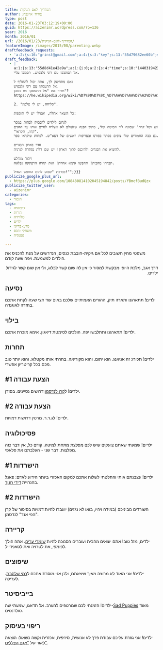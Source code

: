 ```yaml
---
title: המדריך לאם הגיקית
author: נמרוד איזנברג
type: post
date: 2016-01-23T03:12:19+00:00
guid: https://aizenimr.wordpress.com/?p=136
year: 2016
month: 2016/01
url: /2016/01/23/המדריך-לאם-הגיקית/
featureImage: /images/2015/08/parenting.webp
draftfeedback_requests:
  - 'a:2:{s:16:"grinst@gmail.com";a:4:{s:3:"key";s:13:"55d79682ee60b";s:4:"time";s:10:"1440192130";s:7:"user_id";s:8:"91501967";s:7:"revoked";s:1:"1";}s:13:"55d8d41e42e9a";a:4:{s:3:"key";s:13:"55d8d41e42e9a";s:4:"time";s:10:"1440273438";s:7:"user_id";s:8:"91501967";s:7:"revoked";s:1:"1";}}'
draft_feedback:
  - |
    a:1:{s:13:"55d8d41e42e9a";a:1:{i:0;a:2:{s:4:"time";s:10:"1440319423";s:7:"content";s:1319:"1. אם אתה רוצה פתיחה בומבסטית, אז תתחיל עם מה שיוצר את הרושם הכי חזק על הקוראים שלך:
    אל תסתבכו עם רוני גלבפיש. תסמכו עליי. 
    
    אם מתחשק לך, אתה יכול להחליף ל:
    אל תתעסקו עם רוני גלבפיש. 
    מכיר את "אל תתעסקו עם הזוהן"?
    https://he.wikipedia.org/wiki/%D7%90%D7%9C_%D7%AA%D7%AA%D7%A2%D7%A1%D7%A7%D7%95_%D7%A2%D7%9D_%D7%94%D7%96%D7%95%D7%94%D7%9F
    
    2. "סליחה, יש לי טלפון".
    
    כל השאר אחלה, ואפילו יש לי תוספות:
    
    לגרום לילדים להפסיק לבהות במסך
    לוקחת את העותק של "שיר של אש ושל קרח" שמונח ליד המיטה שלי, מתוך הבנה שלעולם לא אצליח לסיים אותו עד החגים.
    "קחו, תקראו".
    גם ככה החמודים שלי צופים בסתר בפורנו ובעריפות ראשים של דעא"ש. לפחות שיקראו ספר. 
    
    סדר בארון הבגדים
    להוציא את הבגדים ולהיכנס לתוך הארון! יש שם דלת נסתרת לנרניה.
    
    ויתור מוחלט
    תברחו מהבית! תחפשו אימא אחרת! זאת תהיה הרפתקה נפלאה. 
    
    בברכת "שבוע לתום החופש הגדול!"";}}}
publicize_google_plus_url:
  - https://plus.google.com/108430814102045194842/posts/fBmcfBudQzx
publicize_twitter_user:
  - aizenimr
categories:
  - הומור
tags:
  - גיקיאדה
  - הורות
  - טלוויזיה
  - ילדים
  - מדע-בדיוני
  - משחקי-הכס
  - פנטסיה

---
```

משפטי מחץ חשובים לכל אם גיקית-חובבת כנסים, הנדרשים על מנת להכניס את הילדים למשמעת. ויפה שעה קודם.

<div class="_1dwg">
  <div class="_5pbx userContent">
    <div class="_5wj-" dir="rtl">
      <p>
        דרך אגב, מלכת היופי מבקשת למסור כי אין לה שום קשר לבלוג, ולי אין שום קשר לגידול ילדים.
      </p>
    </div>
  </div>
</div>

## נסיעה

ילדים! תתארגנו ותארזו תיק, ההורים האמיתיים שלכם באים עוד חצי שעה לקחת אתכם בחזרה לאוגנדה.

## בילוי

ילדים! תתארגנו ותתלבשו יפה. הולכים לסימטת דיאגון. אימא מוכרת אתכם.

## תחרות

ילדים! תכירו: זה אניאנג. הוא יתום. והוא מקוריאה. בחרתי אותו מקטלוג. והוא יותר טוב מכם בכל קריטריון אפשרי.

## הצעת עבודה #1

ילדים! ל<a href="http://www.realitybugs.me/" target="_blank" rel="noopener noreferrer">קרן לנדסמן</a> דרושים נסיינים. בסודן.

## הצעת עבודה #2

ילדים! לג.ר.ר. מרטין דרושות דמויות.

## פסיכולוגיה

ילדים! שמעתי שאתם צועקים שיש לכם מפלצת מתחת למיטה. קודם כל, אין דבר כזה מפלצות. דבר שני - העלבתם את פלאפי.

## הישרדות #1

ילדים! עצבנתם אותי והחלטתי לשלוח אתכם למקום האכזרי ביותר הידוע לאדם: פאנל בהנחיית <a href="http://www.novapress.co.il/" target="_blank" rel="noopener noreferrer">דידי חנוך</a>.

## הישרדות #2

השורדים מביניכם (במידה ויהיו, בואו לא נגזים) יועברו להיות דמויות בסיפור של קרן "הפי אנד" לנדסמן.

## קריירה

ילדים, מזל טוב! אתם יוצאים מהבית ועוברים הסמכה להיות <a href="http://rotemwrites.com/?page_id=119" target="_blank" rel="noopener noreferrer">שומרי ערים</a>. אתה הולך לפומפי, את לטרויה ואת לסאנידייל.

## שיפוצים

ילדים! אני מאוד לא מרוצה מאיך שיצאתם, ולכן אני מוסרת אתכם ל<a href="http://www.blipanika.co.il/" target="_blank" rel="noopener noreferrer">רמי שלהבת</a>. לעריכה.

## בייביסיטר

ילדים! הזמנתי לכם שמרטפים להערב. אל תדאגו, שמעתי שה-[Sad Puppies][1] מאוד טולרנטים.

## ריפוי בעיסוק

ילדים! אני גוזרת עליכם עבודת פרך לא אנושית, סיזיפית, אכזרית וקשה כשאול: הוצאה לאור של <a href="http://gelbfish.com/" target="_blank" rel="noopener noreferrer">"אגם הצללים"</a>.

&nbsp;

 [1]: https://en.wikipedia.org/wiki/Sad_Puppies